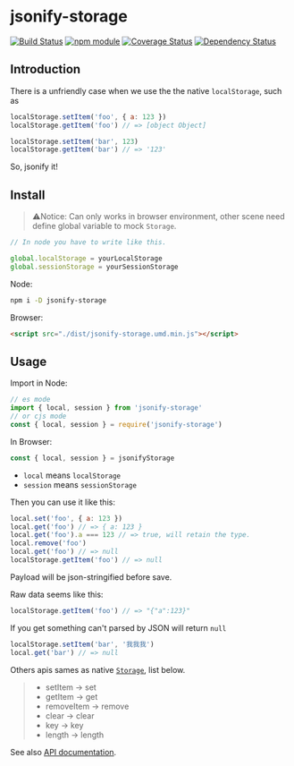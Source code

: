 # jsonify-storage

[![Build Status](https://travis-ci.org/jinghua000/jsonify-storage.svg?branch=master)](https://travis-ci.org/jinghua000/jsonify-storage)
[![npm module](https://badge.fury.io/js/jsonify-storage.svg)](https://www.npmjs.com/package/jsonify-storage)
[![Coverage Status](https://coveralls.io/repos/github/jinghua000/jsonify-storage/badge.svg?branch=master)](https://coveralls.io/github/jinghua000/jsonify-storage?branch=master)
[![Dependency Status](https://david-dm.org/jinghua000/jsonify-storage.svg)](https://david-dm.org/jinghua000/jsonify-storage)

## Introduction

There is a unfriendly case when we use the the native `localStorage`, such as 

```js
localStorage.setItem('foo', { a: 123 })
localStorage.getItem('foo') // => [object Object]

localStorage.setItem('bar', 123)
localStorage.getItem('bar') // => '123'
```

So, jsonify it!

## Install

> ⚠Notice: Can only works in browser environment, other scene need define global variable to mock `Storage`.

```js
// In node you have to write like this.

global.localStorage = yourLocalStorage
global.sessionStorage = yourSessionStorage
```

Node:

```bash
npm i -D jsonify-storage
```

Browser:

```html
<script src="./dist/jsonify-storage.umd.min.js"></script>
```

## Usage

Import in Node:

```js
// es mode
import { local, session } from 'jsonify-storage'
// or cjs mode
const { local, session } = require('jsonify-storage')
```

In Browser:

```js
const { local, session } = jsonifyStorage
```

- `local` means `localStorage`
- `session` means `sessionStorage`

Then you can use it like this:

```js
local.set('foo', { a: 123 })
local.get('foo') // => { a: 123 }
local.get('foo').a === 123 // => true, will retain the type.
local.remove('foo')
local.get('foo') // => null
localStorage.getItem('foo') // => null
```

Payload will be json-stringified before save.

Raw data seems like this:

```js
localStorage.getItem('foo') // => "{"a":123}"
```

If you get something can't parsed by JSON will return `null`

```js
localStorage.setItem('bar', '我我我')
local.get('bar') // => null
```

Others apis sames as native [`Storage`](https://developer.mozilla.org/en-US/docs/Web/API/Storage), list below.

> - setItem -> set
> - getItem -> get
> - removeItem -> remove
> - clear -> clear
> - key -> key
> - length -> length

See also [API documentation](https://github.com/jinghua000/jsonify-storage/blob/master/api-docs/jsonify-storage.jsonstore.md).